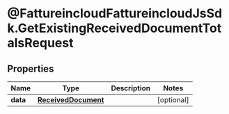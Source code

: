# @FattureincloudFattureincloudJsSdk.GetExistingReceivedDocumentTotalsRequest

## Properties

Name | Type | Description | Notes
------------ | ------------- | ------------- | -------------
**data** | [**ReceivedDocument**](ReceivedDocument.md) |  | [optional] 


